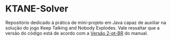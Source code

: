 # KTANE-Solver
Repositório dedicado à prática de mini-projeto em Java capaz de auxiliar na solução do jogo Keep Talking and Nobody Explodes.
Vale ressaltar que a versão do código está de acordo com a [Versão 2-pt-BR](https://www.bombmanual.com/pt-BR/index.html) do manual.
